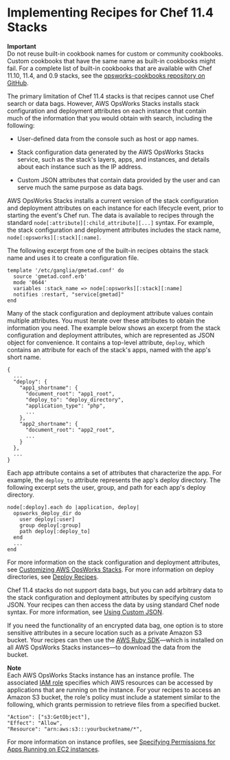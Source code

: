 # Implementing Recipes for Chef 11\.4 Stacks<a name="workingcookbook-chef11-4"></a>

**Important**  
Do not reuse built\-in cookbook names for custom or community cookbooks\. Custom cookbooks that have the same name as built\-in cookbooks might fail\. For a complete list of built\-in cookbooks that are available with Chef 11\.10, 11\.4, and 0\.9 stacks, see the [opsworks\-cookbooks repository on GitHub](https://github.com/aws/opsworks-cookbooks)\.

The primary limitation of Chef 11\.4 stacks is that recipes cannot use Chef search or data bags\. However, AWS OpsWorks Stacks installs stack configuration and deployment attributes on each instance that contain much of the information that you would obtain with search, including the following:

+ User\-defined data from the console such as host or app names\.

+ Stack configuration data generated by the AWS OpsWorks Stacks service, such as the stack's layers, apps, and instances, and details about each instance such as the IP address\.

+ Custom JSON attributes that contain data provided by the user and can serve much the same purpose as data bags\.

AWS OpsWorks Stacks installs a current version of the stack configuration and deployment attributes on each instance for each lifecycle event, prior to starting the event's Chef run\. The data is available to recipes through the standard `node[:attribute][:child_attribute][...]` syntax\. For example, the stack configuration and deployment attributes includes the stack name, `node[:opsworks][:stack][:name]`\.

The following excerpt from one of the built\-in recipes obtains the stack name and uses it to create a configuration file\.

```
template '/etc/ganglia/gmetad.conf' do
  source 'gmetad.conf.erb'
  mode '0644'
  variables :stack_name => node[:opsworks][:stack][:name]
  notifies :restart, "service[gmetad]"
end
```

Many of the stack configuration and deployment attribute values contain multiple attributes\. You must iterate over these attributes to obtain the information you need\. The example below shows an excerpt from the stack configuration and deployment attributes, which are represented as JSON object for convenience\. It contains a top\-level attribute, `deploy`, which contains an attribute for each of the stack's apps, named with the app's short name\.

```
{
  ...
  "deploy": {
    "app1_shortname": {
      "document_root": "app1_root",
      "deploy_to": "deploy_directory",
      "application_type": "php",
      ...
    },
    "app2_shortname": {
      "document_root": "app2_root",
      ...
    }
  },
  ...
}
```

Each app attribute contains a set of attributes that characterize the app\. For example, the `deploy_to` attribute represents the app's deploy directory\. The following excerpt sets the user, group, and path for each app's deploy directory\.

```
node[:deploy].each do |application, deploy|
  opsworks_deploy_dir do
    user deploy[:user]
    group deploy[:group]
    path deploy[:deploy_to]
  end
  ...
end
```

For more information on the stack configuration and deployment attributes, see [Customizing AWS OpsWorks Stacks](customizing.md)\. For more information on deploy directories, see [Deploy Recipes](create-custom-deploy.md)\.

Chef 11\.4 stacks do not support data bags, but you can add arbitrary data to the stack configuration and deployment attributes by specifying custom JSON\. Your recipes can then access the data by using standard Chef node syntax\. For more information, see [Using Custom JSON](workingcookbook-json-override.md)\.

If you need the functionality of an encrypted data bag, one option is to store sensitive attributes in a secure location such as a private Amazon S3 bucket\. Your recipes can then use the [AWS Ruby SDK](http://aws.amazon.com/documentation/sdkforruby/)—which is installed on all AWS OpsWorks Stacks instances—to download the data from the bucket\. 

**Note**  
Each AWS OpsWorks Stacks instance has an instance profile\. The associated [IAM role](http://docs.aws.amazon.com/IAM/latest/UserGuide/WorkingWithRoles.html) specifies which AWS resources can be accessed by applications that are running on the instance\. For your recipes to access an Amazon S3 bucket, the role's policy must include a statement similar to the following, which grants permission to retrieve files from a specified bucket\.   

```
"Action": ["s3:GetObject"],
"Effect": "Allow",
"Resource": "arn:aws:s3:::yourbucketname/*",
```
For more information on instance profiles, see [Specifying Permissions for Apps Running on EC2 instances](opsworks-security-appsrole.md)\.